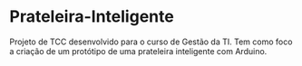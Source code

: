 # Prateleira-Inteligente

Projeto de TCC desenvolvido para o curso de Gestão da TI. Tem como foco a criação de um protótipo de uma prateleira inteligente com Arduino.
